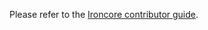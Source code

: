 Please refer to the [Ironcore contributor guide](https://ironcore-dev.github.io/documentation/contribute/overview/).
